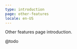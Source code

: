 ```yaml
---
type: introduction
page: other-features
locale: en-US
---
```

Other features page introduction.

@todo
